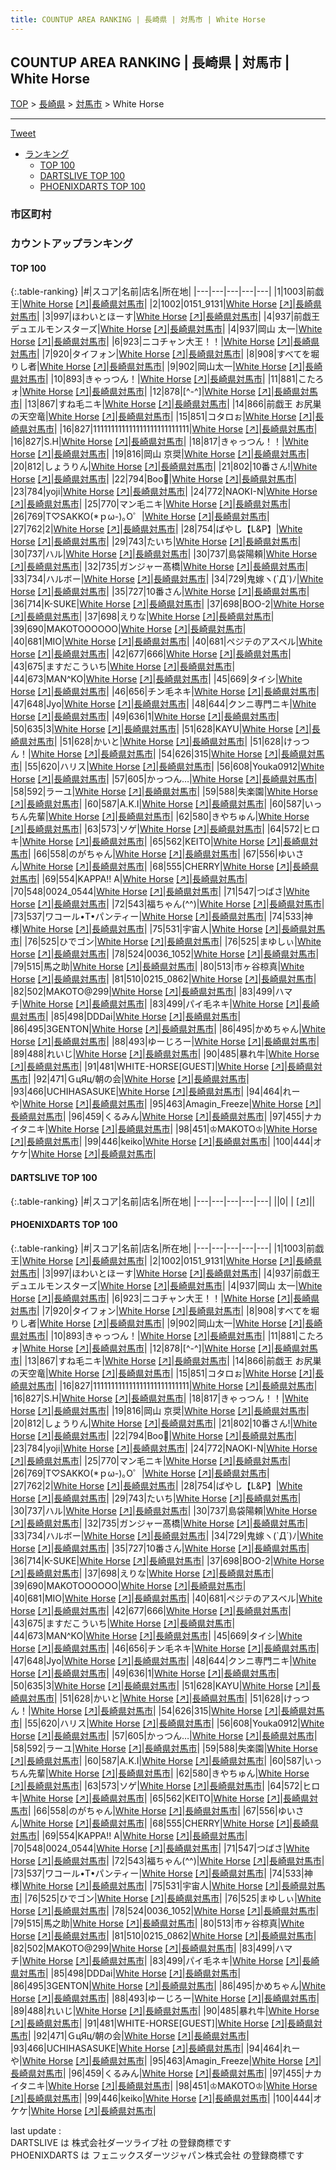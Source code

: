 ```yaml
---
title: COUNTUP AREA RANKING | 長崎県 | 対馬市 | White Horse
---
```

## COUNTUP AREA RANKING | 長崎県 | 対馬市 | White Horse

[TOP](/darts/rank/) > [長崎県](/darts/rank/長崎県/) > [対馬市](/darts/rank/長崎県/対馬市/) > White Horse

___

<a href="https://twitter.com/share?ref_src=twsrc%5Etfw" data-text="COUNTUP AREA RANKING | 長崎県対馬市White Horse" class="twitter-share-button" data-hashtags="DARTSLIVE,PHOENIXDARTS,darts,ダーツ" data-show-count="false">Tweet</a>

* [ランキング](#カウントアップランキング)
    * [TOP 100](#top-100)
    * [DARTSLIVE TOP 100](#dartslive-top-100)
    * [PHOENIXDARTS TOP 100](#phoenixdarts-top-100)

### 市区町村

<ul>

</ul>

### カウントアップランキング

#### TOP 100



{:.table-ranking}
|#|スコア|名前|店名|所在地|
|---|---|---|---|---|
|1|1003|<span class="rank-name-pd">前戯王</span>|<a href="/darts/rank/shops/49602.html">White Horse</a> <a href="https://vs.phoenixdarts.com/jp/shop/shopDetailInfo/s_49602?s_seq=49602">[↗]</a>|<a href="/darts/rank/長崎県/対馬市">長崎県対馬市</a>|
|2|1002|<span class="rank-name-pd">0151_9131</span>|<a href="/darts/rank/shops/49602.html">White Horse</a> <a href="https://vs.phoenixdarts.com/jp/shop/shopDetailInfo/s_49602?s_seq=49602">[↗]</a>|<a href="/darts/rank/長崎県/対馬市">長崎県対馬市</a>|
|3|997|<span class="rank-name-pd">ほわいとほーす</span>|<a href="/darts/rank/shops/49602.html">White Horse</a> <a href="https://vs.phoenixdarts.com/jp/shop/shopDetailInfo/s_49602?s_seq=49602">[↗]</a>|<a href="/darts/rank/長崎県/対馬市">長崎県対馬市</a>|
|4|937|<span class="rank-name-pd">前戯王　デュエルモンスターズ</span>|<a href="/darts/rank/shops/49602.html">White Horse</a> <a href="https://vs.phoenixdarts.com/jp/shop/shopDetailInfo/s_49602?s_seq=49602">[↗]</a>|<a href="/darts/rank/長崎県/対馬市">長崎県対馬市</a>|
|4|937|<span class="rank-name-pd">岡山 太一</span>|<a href="/darts/rank/shops/49602.html">White Horse</a> <a href="https://vs.phoenixdarts.com/jp/shop/shopDetailInfo/s_49602?s_seq=49602">[↗]</a>|<a href="/darts/rank/長崎県/対馬市">長崎県対馬市</a>|
|6|923|<span class="rank-name-pd">ニコチャン大王！！</span>|<a href="/darts/rank/shops/49602.html">White Horse</a> <a href="https://vs.phoenixdarts.com/jp/shop/shopDetailInfo/s_49602?s_seq=49602">[↗]</a>|<a href="/darts/rank/長崎県/対馬市">長崎県対馬市</a>|
|7|920|<span class="rank-name-pd">タイフォン</span>|<a href="/darts/rank/shops/49602.html">White Horse</a> <a href="https://vs.phoenixdarts.com/jp/shop/shopDetailInfo/s_49602?s_seq=49602">[↗]</a>|<a href="/darts/rank/長崎県/対馬市">長崎県対馬市</a>|
|8|908|<span class="rank-name-pd">すべてを堀りし者</span>|<a href="/darts/rank/shops/49602.html">White Horse</a> <a href="https://vs.phoenixdarts.com/jp/shop/shopDetailInfo/s_49602?s_seq=49602">[↗]</a>|<a href="/darts/rank/長崎県/対馬市">長崎県対馬市</a>|
|9|902|<span class="rank-name-pd">岡山太一</span>|<a href="/darts/rank/shops/49602.html">White Horse</a> <a href="https://vs.phoenixdarts.com/jp/shop/shopDetailInfo/s_49602?s_seq=49602">[↗]</a>|<a href="/darts/rank/長崎県/対馬市">長崎県対馬市</a>|
|10|893|<span class="rank-name-pd">きゃっつん！</span>|<a href="/darts/rank/shops/49602.html">White Horse</a> <a href="https://vs.phoenixdarts.com/jp/shop/shopDetailInfo/s_49602?s_seq=49602">[↗]</a>|<a href="/darts/rank/長崎県/対馬市">長崎県対馬市</a>|
|11|881|<span class="rank-name-pd">こたろォ</span>|<a href="/darts/rank/shops/49602.html">White Horse</a> <a href="https://vs.phoenixdarts.com/jp/shop/shopDetailInfo/s_49602?s_seq=49602">[↗]</a>|<a href="/darts/rank/長崎県/対馬市">長崎県対馬市</a>|
|12|878|<span class="rank-name-pd">[^-^]</span>|<a href="/darts/rank/shops/49602.html">White Horse</a> <a href="https://vs.phoenixdarts.com/jp/shop/shopDetailInfo/s_49602?s_seq=49602">[↗]</a>|<a href="/darts/rank/長崎県/対馬市">長崎県対馬市</a>|
|13|867|<span class="rank-name-pd">すね毛ニキ</span>|<a href="/darts/rank/shops/49602.html">White Horse</a> <a href="https://vs.phoenixdarts.com/jp/shop/shopDetailInfo/s_49602?s_seq=49602">[↗]</a>|<a href="/darts/rank/長崎県/対馬市">長崎県対馬市</a>|
|14|866|<span class="rank-name-pd">前戯王   お尻巣の天空竜</span>|<a href="/darts/rank/shops/49602.html">White Horse</a> <a href="https://vs.phoenixdarts.com/jp/shop/shopDetailInfo/s_49602?s_seq=49602">[↗]</a>|<a href="/darts/rank/長崎県/対馬市">長崎県対馬市</a>|
|15|851|<span class="rank-name-pd">コタロぉ</span>|<a href="/darts/rank/shops/49602.html">White Horse</a> <a href="https://vs.phoenixdarts.com/jp/shop/shopDetailInfo/s_49602?s_seq=49602">[↗]</a>|<a href="/darts/rank/長崎県/対馬市">長崎県対馬市</a>|
|16|827|<span class="rank-name-pd">111111111111111111111111111</span>|<a href="/darts/rank/shops/49602.html">White Horse</a> <a href="https://vs.phoenixdarts.com/jp/shop/shopDetailInfo/s_49602?s_seq=49602">[↗]</a>|<a href="/darts/rank/長崎県/対馬市">長崎県対馬市</a>|
|16|827|<span class="rank-name-pd">S.H</span>|<a href="/darts/rank/shops/49602.html">White Horse</a> <a href="https://vs.phoenixdarts.com/jp/shop/shopDetailInfo/s_49602?s_seq=49602">[↗]</a>|<a href="/darts/rank/長崎県/対馬市">長崎県対馬市</a>|
|18|817|<span class="rank-name-pd">きゃっつん！！</span>|<a href="/darts/rank/shops/49602.html">White Horse</a> <a href="https://vs.phoenixdarts.com/jp/shop/shopDetailInfo/s_49602?s_seq=49602">[↗]</a>|<a href="/darts/rank/長崎県/対馬市">長崎県対馬市</a>|
|19|816|<span class="rank-name-pd">岡山 京奨</span>|<a href="/darts/rank/shops/49602.html">White Horse</a> <a href="https://vs.phoenixdarts.com/jp/shop/shopDetailInfo/s_49602?s_seq=49602">[↗]</a>|<a href="/darts/rank/長崎県/対馬市">長崎県対馬市</a>|
|20|812|<span class="rank-name-pd">しょうりん</span>|<a href="/darts/rank/shops/49602.html">White Horse</a> <a href="https://vs.phoenixdarts.com/jp/shop/shopDetailInfo/s_49602?s_seq=49602">[↗]</a>|<a href="/darts/rank/長崎県/対馬市">長崎県対馬市</a>|
|21|802|<span class="rank-name-pd">10番さん!</span>|<a href="/darts/rank/shops/49602.html">White Horse</a> <a href="https://vs.phoenixdarts.com/jp/shop/shopDetailInfo/s_49602?s_seq=49602">[↗]</a>|<a href="/darts/rank/長崎県/対馬市">長崎県対馬市</a>|
|22|794|<span class="rank-name-pd">Boo🐷</span>|<a href="/darts/rank/shops/49602.html">White Horse</a> <a href="https://vs.phoenixdarts.com/jp/shop/shopDetailInfo/s_49602?s_seq=49602">[↗]</a>|<a href="/darts/rank/長崎県/対馬市">長崎県対馬市</a>|
|23|784|<span class="rank-name-pd">yoji</span>|<a href="/darts/rank/shops/49602.html">White Horse</a> <a href="https://vs.phoenixdarts.com/jp/shop/shopDetailInfo/s_49602?s_seq=49602">[↗]</a>|<a href="/darts/rank/長崎県/対馬市">長崎県対馬市</a>|
|24|772|<span class="rank-name-pd">NAOKI-N</span>|<a href="/darts/rank/shops/49602.html">White Horse</a> <a href="https://vs.phoenixdarts.com/jp/shop/shopDetailInfo/s_49602?s_seq=49602">[↗]</a>|<a href="/darts/rank/長崎県/対馬市">長崎県対馬市</a>|
|25|770|<span class="rank-name-pd">マン毛ニキ</span>|<a href="/darts/rank/shops/49602.html">White Horse</a> <a href="https://vs.phoenixdarts.com/jp/shop/shopDetailInfo/s_49602?s_seq=49602">[↗]</a>|<a href="/darts/rank/長崎県/対馬市">長崎県対馬市</a>|
|26|769|<span class="rank-name-pd">T♡SAKKO(*ｐω-)｡O゜</span>|<a href="/darts/rank/shops/49602.html">White Horse</a> <a href="https://vs.phoenixdarts.com/jp/shop/shopDetailInfo/s_49602?s_seq=49602">[↗]</a>|<a href="/darts/rank/長崎県/対馬市">長崎県対馬市</a>|
|27|762|<span class="rank-name-pd">2</span>|<a href="/darts/rank/shops/49602.html">White Horse</a> <a href="https://vs.phoenixdarts.com/jp/shop/shopDetailInfo/s_49602?s_seq=49602">[↗]</a>|<a href="/darts/rank/長崎県/対馬市">長崎県対馬市</a>|
|28|754|<span class="rank-name-pd">ばやし【L&amp;P】</span>|<a href="/darts/rank/shops/49602.html">White Horse</a> <a href="https://vs.phoenixdarts.com/jp/shop/shopDetailInfo/s_49602?s_seq=49602">[↗]</a>|<a href="/darts/rank/長崎県/対馬市">長崎県対馬市</a>|
|29|743|<span class="rank-name-pd">たいち</span>|<a href="/darts/rank/shops/49602.html">White Horse</a> <a href="https://vs.phoenixdarts.com/jp/shop/shopDetailInfo/s_49602?s_seq=49602">[↗]</a>|<a href="/darts/rank/長崎県/対馬市">長崎県対馬市</a>|
|30|737|<span class="rank-name-pd">ハル</span>|<a href="/darts/rank/shops/49602.html">White Horse</a> <a href="https://vs.phoenixdarts.com/jp/shop/shopDetailInfo/s_49602?s_seq=49602">[↗]</a>|<a href="/darts/rank/長崎県/対馬市">長崎県対馬市</a>|
|30|737|<span class="rank-name-pd">島袋陽頼</span>|<a href="/darts/rank/shops/49602.html">White Horse</a> <a href="https://vs.phoenixdarts.com/jp/shop/shopDetailInfo/s_49602?s_seq=49602">[↗]</a>|<a href="/darts/rank/長崎県/対馬市">長崎県対馬市</a>|
|32|735|<span class="rank-name-pd">ガンジャー髙橋</span>|<a href="/darts/rank/shops/49602.html">White Horse</a> <a href="https://vs.phoenixdarts.com/jp/shop/shopDetailInfo/s_49602?s_seq=49602">[↗]</a>|<a href="/darts/rank/長崎県/対馬市">長崎県対馬市</a>|
|33|734|<span class="rank-name-pd">ハルボー</span>|<a href="/darts/rank/shops/49602.html">White Horse</a> <a href="https://vs.phoenixdarts.com/jp/shop/shopDetailInfo/s_49602?s_seq=49602">[↗]</a>|<a href="/darts/rank/長崎県/対馬市">長崎県対馬市</a>|
|34|729|<span class="rank-name-pd">鬼嫁ヽ(`Д´)ﾉ</span>|<a href="/darts/rank/shops/49602.html">White Horse</a> <a href="https://vs.phoenixdarts.com/jp/shop/shopDetailInfo/s_49602?s_seq=49602">[↗]</a>|<a href="/darts/rank/長崎県/対馬市">長崎県対馬市</a>|
|35|727|<span class="rank-name-pd">10番さん</span>|<a href="/darts/rank/shops/49602.html">White Horse</a> <a href="https://vs.phoenixdarts.com/jp/shop/shopDetailInfo/s_49602?s_seq=49602">[↗]</a>|<a href="/darts/rank/長崎県/対馬市">長崎県対馬市</a>|
|36|714|<span class="rank-name-pd">K-SUKE</span>|<a href="/darts/rank/shops/49602.html">White Horse</a> <a href="https://vs.phoenixdarts.com/jp/shop/shopDetailInfo/s_49602?s_seq=49602">[↗]</a>|<a href="/darts/rank/長崎県/対馬市">長崎県対馬市</a>|
|37|698|<span class="rank-name-pd">BOO-2</span>|<a href="/darts/rank/shops/49602.html">White Horse</a> <a href="https://vs.phoenixdarts.com/jp/shop/shopDetailInfo/s_49602?s_seq=49602">[↗]</a>|<a href="/darts/rank/長崎県/対馬市">長崎県対馬市</a>|
|37|698|<span class="rank-name-pd">えりな</span>|<a href="/darts/rank/shops/49602.html">White Horse</a> <a href="https://vs.phoenixdarts.com/jp/shop/shopDetailInfo/s_49602?s_seq=49602">[↗]</a>|<a href="/darts/rank/長崎県/対馬市">長崎県対馬市</a>|
|39|690|<span class="rank-name-pd">MAKOTOOOOOO</span>|<a href="/darts/rank/shops/49602.html">White Horse</a> <a href="https://vs.phoenixdarts.com/jp/shop/shopDetailInfo/s_49602?s_seq=49602">[↗]</a>|<a href="/darts/rank/長崎県/対馬市">長崎県対馬市</a>|
|40|681|<span class="rank-name-pd">MIO</span>|<a href="/darts/rank/shops/49602.html">White Horse</a> <a href="https://vs.phoenixdarts.com/jp/shop/shopDetailInfo/s_49602?s_seq=49602">[↗]</a>|<a href="/darts/rank/長崎県/対馬市">長崎県対馬市</a>|
|40|681|<span class="rank-name-pd">ペジテのアスベル</span>|<a href="/darts/rank/shops/49602.html">White Horse</a> <a href="https://vs.phoenixdarts.com/jp/shop/shopDetailInfo/s_49602?s_seq=49602">[↗]</a>|<a href="/darts/rank/長崎県/対馬市">長崎県対馬市</a>|
|42|677|<span class="rank-name-pd">666</span>|<a href="/darts/rank/shops/49602.html">White Horse</a> <a href="https://vs.phoenixdarts.com/jp/shop/shopDetailInfo/s_49602?s_seq=49602">[↗]</a>|<a href="/darts/rank/長崎県/対馬市">長崎県対馬市</a>|
|43|675|<span class="rank-name-pd">ますだこういち</span>|<a href="/darts/rank/shops/49602.html">White Horse</a> <a href="https://vs.phoenixdarts.com/jp/shop/shopDetailInfo/s_49602?s_seq=49602">[↗]</a>|<a href="/darts/rank/長崎県/対馬市">長崎県対馬市</a>|
|44|673|<span class="rank-name-pd">MAN^KO</span>|<a href="/darts/rank/shops/49602.html">White Horse</a> <a href="https://vs.phoenixdarts.com/jp/shop/shopDetailInfo/s_49602?s_seq=49602">[↗]</a>|<a href="/darts/rank/長崎県/対馬市">長崎県対馬市</a>|
|45|669|<span class="rank-name-pd">タイシ</span>|<a href="/darts/rank/shops/49602.html">White Horse</a> <a href="https://vs.phoenixdarts.com/jp/shop/shopDetailInfo/s_49602?s_seq=49602">[↗]</a>|<a href="/darts/rank/長崎県/対馬市">長崎県対馬市</a>|
|46|656|<span class="rank-name-pd">チン毛ネキ</span>|<a href="/darts/rank/shops/49602.html">White Horse</a> <a href="https://vs.phoenixdarts.com/jp/shop/shopDetailInfo/s_49602?s_seq=49602">[↗]</a>|<a href="/darts/rank/長崎県/対馬市">長崎県対馬市</a>|
|47|648|<span class="rank-name-pd">Jyo</span>|<a href="/darts/rank/shops/49602.html">White Horse</a> <a href="https://vs.phoenixdarts.com/jp/shop/shopDetailInfo/s_49602?s_seq=49602">[↗]</a>|<a href="/darts/rank/長崎県/対馬市">長崎県対馬市</a>|
|48|644|<span class="rank-name-pd">クンニ専門ニキ</span>|<a href="/darts/rank/shops/49602.html">White Horse</a> <a href="https://vs.phoenixdarts.com/jp/shop/shopDetailInfo/s_49602?s_seq=49602">[↗]</a>|<a href="/darts/rank/長崎県/対馬市">長崎県対馬市</a>|
|49|636|<span class="rank-name-pd">1</span>|<a href="/darts/rank/shops/49602.html">White Horse</a> <a href="https://vs.phoenixdarts.com/jp/shop/shopDetailInfo/s_49602?s_seq=49602">[↗]</a>|<a href="/darts/rank/長崎県/対馬市">長崎県対馬市</a>|
|50|635|<span class="rank-name-pd">3</span>|<a href="/darts/rank/shops/49602.html">White Horse</a> <a href="https://vs.phoenixdarts.com/jp/shop/shopDetailInfo/s_49602?s_seq=49602">[↗]</a>|<a href="/darts/rank/長崎県/対馬市">長崎県対馬市</a>|
|51|628|<span class="rank-name-pd">KAYU</span>|<a href="/darts/rank/shops/49602.html">White Horse</a> <a href="https://vs.phoenixdarts.com/jp/shop/shopDetailInfo/s_49602?s_seq=49602">[↗]</a>|<a href="/darts/rank/長崎県/対馬市">長崎県対馬市</a>|
|51|628|<span class="rank-name-pd">かいと</span>|<a href="/darts/rank/shops/49602.html">White Horse</a> <a href="https://vs.phoenixdarts.com/jp/shop/shopDetailInfo/s_49602?s_seq=49602">[↗]</a>|<a href="/darts/rank/長崎県/対馬市">長崎県対馬市</a>|
|51|628|<span class="rank-name-pd">けっつん！</span>|<a href="/darts/rank/shops/49602.html">White Horse</a> <a href="https://vs.phoenixdarts.com/jp/shop/shopDetailInfo/s_49602?s_seq=49602">[↗]</a>|<a href="/darts/rank/長崎県/対馬市">長崎県対馬市</a>|
|54|626|<span class="rank-name-pd">315</span>|<a href="/darts/rank/shops/49602.html">White Horse</a> <a href="https://vs.phoenixdarts.com/jp/shop/shopDetailInfo/s_49602?s_seq=49602">[↗]</a>|<a href="/darts/rank/長崎県/対馬市">長崎県対馬市</a>|
|55|620|<span class="rank-name-pd">ハリス</span>|<a href="/darts/rank/shops/49602.html">White Horse</a> <a href="https://vs.phoenixdarts.com/jp/shop/shopDetailInfo/s_49602?s_seq=49602">[↗]</a>|<a href="/darts/rank/長崎県/対馬市">長崎県対馬市</a>|
|56|608|<span class="rank-name-pd">Youka0912</span>|<a href="/darts/rank/shops/49602.html">White Horse</a> <a href="https://vs.phoenixdarts.com/jp/shop/shopDetailInfo/s_49602?s_seq=49602">[↗]</a>|<a href="/darts/rank/長崎県/対馬市">長崎県対馬市</a>|
|57|605|<span class="rank-name-pd">かっつん…</span>|<a href="/darts/rank/shops/49602.html">White Horse</a> <a href="https://vs.phoenixdarts.com/jp/shop/shopDetailInfo/s_49602?s_seq=49602">[↗]</a>|<a href="/darts/rank/長崎県/対馬市">長崎県対馬市</a>|
|58|592|<span class="rank-name-pd">ラーユ</span>|<a href="/darts/rank/shops/49602.html">White Horse</a> <a href="https://vs.phoenixdarts.com/jp/shop/shopDetailInfo/s_49602?s_seq=49602">[↗]</a>|<a href="/darts/rank/長崎県/対馬市">長崎県対馬市</a>|
|59|588|<span class="rank-name-pd">失楽園</span>|<a href="/darts/rank/shops/49602.html">White Horse</a> <a href="https://vs.phoenixdarts.com/jp/shop/shopDetailInfo/s_49602?s_seq=49602">[↗]</a>|<a href="/darts/rank/長崎県/対馬市">長崎県対馬市</a>|
|60|587|<span class="rank-name-pd">A.K.I</span>|<a href="/darts/rank/shops/49602.html">White Horse</a> <a href="https://vs.phoenixdarts.com/jp/shop/shopDetailInfo/s_49602?s_seq=49602">[↗]</a>|<a href="/darts/rank/長崎県/対馬市">長崎県対馬市</a>|
|60|587|<span class="rank-name-pd">いっちん先輩</span>|<a href="/darts/rank/shops/49602.html">White Horse</a> <a href="https://vs.phoenixdarts.com/jp/shop/shopDetailInfo/s_49602?s_seq=49602">[↗]</a>|<a href="/darts/rank/長崎県/対馬市">長崎県対馬市</a>|
|62|580|<span class="rank-name-pd">きやちゅん</span>|<a href="/darts/rank/shops/49602.html">White Horse</a> <a href="https://vs.phoenixdarts.com/jp/shop/shopDetailInfo/s_49602?s_seq=49602">[↗]</a>|<a href="/darts/rank/長崎県/対馬市">長崎県対馬市</a>|
|63|573|<span class="rank-name-pd">ソゲ</span>|<a href="/darts/rank/shops/49602.html">White Horse</a> <a href="https://vs.phoenixdarts.com/jp/shop/shopDetailInfo/s_49602?s_seq=49602">[↗]</a>|<a href="/darts/rank/長崎県/対馬市">長崎県対馬市</a>|
|64|572|<span class="rank-name-pd">ヒロキ</span>|<a href="/darts/rank/shops/49602.html">White Horse</a> <a href="https://vs.phoenixdarts.com/jp/shop/shopDetailInfo/s_49602?s_seq=49602">[↗]</a>|<a href="/darts/rank/長崎県/対馬市">長崎県対馬市</a>|
|65|562|<span class="rank-name-pd">KEITO</span>|<a href="/darts/rank/shops/49602.html">White Horse</a> <a href="https://vs.phoenixdarts.com/jp/shop/shopDetailInfo/s_49602?s_seq=49602">[↗]</a>|<a href="/darts/rank/長崎県/対馬市">長崎県対馬市</a>|
|66|558|<span class="rank-name-pd">のがちゃん</span>|<a href="/darts/rank/shops/49602.html">White Horse</a> <a href="https://vs.phoenixdarts.com/jp/shop/shopDetailInfo/s_49602?s_seq=49602">[↗]</a>|<a href="/darts/rank/長崎県/対馬市">長崎県対馬市</a>|
|67|556|<span class="rank-name-pd">ゆいさん</span>|<a href="/darts/rank/shops/49602.html">White Horse</a> <a href="https://vs.phoenixdarts.com/jp/shop/shopDetailInfo/s_49602?s_seq=49602">[↗]</a>|<a href="/darts/rank/長崎県/対馬市">長崎県対馬市</a>|
|68|555|<span class="rank-name-pd">CHERRY</span>|<a href="/darts/rank/shops/49602.html">White Horse</a> <a href="https://vs.phoenixdarts.com/jp/shop/shopDetailInfo/s_49602?s_seq=49602">[↗]</a>|<a href="/darts/rank/長崎県/対馬市">長崎県対馬市</a>|
|69|554|<span class="rank-name-pd">KAPPA!! A</span>|<a href="/darts/rank/shops/49602.html">White Horse</a> <a href="https://vs.phoenixdarts.com/jp/shop/shopDetailInfo/s_49602?s_seq=49602">[↗]</a>|<a href="/darts/rank/長崎県/対馬市">長崎県対馬市</a>|
|70|548|<span class="rank-name-pd">0024_0544</span>|<a href="/darts/rank/shops/49602.html">White Horse</a> <a href="https://vs.phoenixdarts.com/jp/shop/shopDetailInfo/s_49602?s_seq=49602">[↗]</a>|<a href="/darts/rank/長崎県/対馬市">長崎県対馬市</a>|
|71|547|<span class="rank-name-pd">つばさ</span>|<a href="/darts/rank/shops/49602.html">White Horse</a> <a href="https://vs.phoenixdarts.com/jp/shop/shopDetailInfo/s_49602?s_seq=49602">[↗]</a>|<a href="/darts/rank/長崎県/対馬市">長崎県対馬市</a>|
|72|543|<span class="rank-name-pd">福ちゃん(^^)</span>|<a href="/darts/rank/shops/49602.html">White Horse</a> <a href="https://vs.phoenixdarts.com/jp/shop/shopDetailInfo/s_49602?s_seq=49602">[↗]</a>|<a href="/darts/rank/長崎県/対馬市">長崎県対馬市</a>|
|73|537|<span class="rank-name-pd">ワコール•T•パンティー</span>|<a href="/darts/rank/shops/49602.html">White Horse</a> <a href="https://vs.phoenixdarts.com/jp/shop/shopDetailInfo/s_49602?s_seq=49602">[↗]</a>|<a href="/darts/rank/長崎県/対馬市">長崎県対馬市</a>|
|74|533|<span class="rank-name-pd">神様</span>|<a href="/darts/rank/shops/49602.html">White Horse</a> <a href="https://vs.phoenixdarts.com/jp/shop/shopDetailInfo/s_49602?s_seq=49602">[↗]</a>|<a href="/darts/rank/長崎県/対馬市">長崎県対馬市</a>|
|75|531|<span class="rank-name-pd">宇宙人</span>|<a href="/darts/rank/shops/49602.html">White Horse</a> <a href="https://vs.phoenixdarts.com/jp/shop/shopDetailInfo/s_49602?s_seq=49602">[↗]</a>|<a href="/darts/rank/長崎県/対馬市">長崎県対馬市</a>|
|76|525|<span class="rank-name-pd">ひでゴン</span>|<a href="/darts/rank/shops/49602.html">White Horse</a> <a href="https://vs.phoenixdarts.com/jp/shop/shopDetailInfo/s_49602?s_seq=49602">[↗]</a>|<a href="/darts/rank/長崎県/対馬市">長崎県対馬市</a>|
|76|525|<span class="rank-name-pd">まゆしぃ</span>|<a href="/darts/rank/shops/49602.html">White Horse</a> <a href="https://vs.phoenixdarts.com/jp/shop/shopDetailInfo/s_49602?s_seq=49602">[↗]</a>|<a href="/darts/rank/長崎県/対馬市">長崎県対馬市</a>|
|78|524|<span class="rank-name-pd">0036_1052</span>|<a href="/darts/rank/shops/49602.html">White Horse</a> <a href="https://vs.phoenixdarts.com/jp/shop/shopDetailInfo/s_49602?s_seq=49602">[↗]</a>|<a href="/darts/rank/長崎県/対馬市">長崎県対馬市</a>|
|79|515|<span class="rank-name-pd">馬之助</span>|<a href="/darts/rank/shops/49602.html">White Horse</a> <a href="https://vs.phoenixdarts.com/jp/shop/shopDetailInfo/s_49602?s_seq=49602">[↗]</a>|<a href="/darts/rank/長崎県/対馬市">長崎県対馬市</a>|
|80|513|<span class="rank-name-pd">市ヶ谷椋真</span>|<a href="/darts/rank/shops/49602.html">White Horse</a> <a href="https://vs.phoenixdarts.com/jp/shop/shopDetailInfo/s_49602?s_seq=49602">[↗]</a>|<a href="/darts/rank/長崎県/対馬市">長崎県対馬市</a>|
|81|510|<span class="rank-name-pd">0215_0862</span>|<a href="/darts/rank/shops/49602.html">White Horse</a> <a href="https://vs.phoenixdarts.com/jp/shop/shopDetailInfo/s_49602?s_seq=49602">[↗]</a>|<a href="/darts/rank/長崎県/対馬市">長崎県対馬市</a>|
|82|502|<span class="rank-name-pd">MAKOTO@299</span>|<a href="/darts/rank/shops/49602.html">White Horse</a> <a href="https://vs.phoenixdarts.com/jp/shop/shopDetailInfo/s_49602?s_seq=49602">[↗]</a>|<a href="/darts/rank/長崎県/対馬市">長崎県対馬市</a>|
|83|499|<span class="rank-name-pd">ハマチ</span>|<a href="/darts/rank/shops/49602.html">White Horse</a> <a href="https://vs.phoenixdarts.com/jp/shop/shopDetailInfo/s_49602?s_seq=49602">[↗]</a>|<a href="/darts/rank/長崎県/対馬市">長崎県対馬市</a>|
|83|499|<span class="rank-name-pd">パイ毛ネキ</span>|<a href="/darts/rank/shops/49602.html">White Horse</a> <a href="https://vs.phoenixdarts.com/jp/shop/shopDetailInfo/s_49602?s_seq=49602">[↗]</a>|<a href="/darts/rank/長崎県/対馬市">長崎県対馬市</a>|
|85|498|<span class="rank-name-pd">DDDai</span>|<a href="/darts/rank/shops/49602.html">White Horse</a> <a href="https://vs.phoenixdarts.com/jp/shop/shopDetailInfo/s_49602?s_seq=49602">[↗]</a>|<a href="/darts/rank/長崎県/対馬市">長崎県対馬市</a>|
|86|495|<span class="rank-name-pd">3GENTON</span>|<a href="/darts/rank/shops/49602.html">White Horse</a> <a href="https://vs.phoenixdarts.com/jp/shop/shopDetailInfo/s_49602?s_seq=49602">[↗]</a>|<a href="/darts/rank/長崎県/対馬市">長崎県対馬市</a>|
|86|495|<span class="rank-name-pd">かめちゃん</span>|<a href="/darts/rank/shops/49602.html">White Horse</a> <a href="https://vs.phoenixdarts.com/jp/shop/shopDetailInfo/s_49602?s_seq=49602">[↗]</a>|<a href="/darts/rank/長崎県/対馬市">長崎県対馬市</a>|
|88|493|<span class="rank-name-pd">ゆーじろー</span>|<a href="/darts/rank/shops/49602.html">White Horse</a> <a href="https://vs.phoenixdarts.com/jp/shop/shopDetailInfo/s_49602?s_seq=49602">[↗]</a>|<a href="/darts/rank/長崎県/対馬市">長崎県対馬市</a>|
|89|488|<span class="rank-name-pd">れいじ</span>|<a href="/darts/rank/shops/49602.html">White Horse</a> <a href="https://vs.phoenixdarts.com/jp/shop/shopDetailInfo/s_49602?s_seq=49602">[↗]</a>|<a href="/darts/rank/長崎県/対馬市">長崎県対馬市</a>|
|90|485|<span class="rank-name-pd">暴れ牛</span>|<a href="/darts/rank/shops/49602.html">White Horse</a> <a href="https://vs.phoenixdarts.com/jp/shop/shopDetailInfo/s_49602?s_seq=49602">[↗]</a>|<a href="/darts/rank/長崎県/対馬市">長崎県対馬市</a>|
|91|481|<span class="rank-name-pd">WHITE-HORSE[GUEST]</span>|<a href="/darts/rank/shops/49602.html">White Horse</a> <a href="https://vs.phoenixdarts.com/jp/shop/shopDetailInfo/s_49602?s_seq=49602">[↗]</a>|<a href="/darts/rank/長崎県/対馬市">長崎県対馬市</a>|
|92|471|<span class="rank-name-pd">ＧцЯц/朝の会</span>|<a href="/darts/rank/shops/49602.html">White Horse</a> <a href="https://vs.phoenixdarts.com/jp/shop/shopDetailInfo/s_49602?s_seq=49602">[↗]</a>|<a href="/darts/rank/長崎県/対馬市">長崎県対馬市</a>|
|93|466|<span class="rank-name-pd">UCHIHASASUKE</span>|<a href="/darts/rank/shops/49602.html">White Horse</a> <a href="https://vs.phoenixdarts.com/jp/shop/shopDetailInfo/s_49602?s_seq=49602">[↗]</a>|<a href="/darts/rank/長崎県/対馬市">長崎県対馬市</a>|
|94|464|<span class="rank-name-pd">れーや</span>|<a href="/darts/rank/shops/49602.html">White Horse</a> <a href="https://vs.phoenixdarts.com/jp/shop/shopDetailInfo/s_49602?s_seq=49602">[↗]</a>|<a href="/darts/rank/長崎県/対馬市">長崎県対馬市</a>|
|95|463|<span class="rank-name-pd">Amagin_Freeze</span>|<a href="/darts/rank/shops/49602.html">White Horse</a> <a href="https://vs.phoenixdarts.com/jp/shop/shopDetailInfo/s_49602?s_seq=49602">[↗]</a>|<a href="/darts/rank/長崎県/対馬市">長崎県対馬市</a>|
|96|459|<span class="rank-name-pd">くるみん</span>|<a href="/darts/rank/shops/49602.html">White Horse</a> <a href="https://vs.phoenixdarts.com/jp/shop/shopDetailInfo/s_49602?s_seq=49602">[↗]</a>|<a href="/darts/rank/長崎県/対馬市">長崎県対馬市</a>|
|97|455|<span class="rank-name-pd">ナカイタニキ</span>|<a href="/darts/rank/shops/49602.html">White Horse</a> <a href="https://vs.phoenixdarts.com/jp/shop/shopDetailInfo/s_49602?s_seq=49602">[↗]</a>|<a href="/darts/rank/長崎県/対馬市">長崎県対馬市</a>|
|98|451|<span class="rank-name-pd">♔MAKOTO♔</span>|<a href="/darts/rank/shops/49602.html">White Horse</a> <a href="https://vs.phoenixdarts.com/jp/shop/shopDetailInfo/s_49602?s_seq=49602">[↗]</a>|<a href="/darts/rank/長崎県/対馬市">長崎県対馬市</a>|
|99|446|<span class="rank-name-pd">keiko</span>|<a href="/darts/rank/shops/49602.html">White Horse</a> <a href="https://vs.phoenixdarts.com/jp/shop/shopDetailInfo/s_49602?s_seq=49602">[↗]</a>|<a href="/darts/rank/長崎県/対馬市">長崎県対馬市</a>|
|100|444|<span class="rank-name-pd">オケケ</span>|<a href="/darts/rank/shops/49602.html">White Horse</a> <a href="https://vs.phoenixdarts.com/jp/shop/shopDetailInfo/s_49602?s_seq=49602">[↗]</a>|<a href="/darts/rank/長崎県/対馬市">長崎県対馬市</a>|


#### DARTSLIVE TOP 100



{:.table-ranking}
|#|スコア|名前|店名|所在地|
|---|---|---|---|---|
||0|<span class="rank-name-dl"> </span>|<a href="/darts/rank/shops/.html"></a> <a href="">[↗]</a>|<a href="/darts/rank//"></a>|


#### PHOENIXDARTS TOP 100



{:.table-ranking}
|#|スコア|名前|店名|所在地|
|---|---|---|---|---|
|1|1003|<span class="rank-name-pd">前戯王</span>|<a href="/darts/rank/shops/49602.html">White Horse</a> <a href="https://vs.phoenixdarts.com/jp/shop/shopDetailInfo/s_49602?s_seq=49602">[↗]</a>|<a href="/darts/rank/長崎県/対馬市">長崎県対馬市</a>|
|2|1002|<span class="rank-name-pd">0151_9131</span>|<a href="/darts/rank/shops/49602.html">White Horse</a> <a href="https://vs.phoenixdarts.com/jp/shop/shopDetailInfo/s_49602?s_seq=49602">[↗]</a>|<a href="/darts/rank/長崎県/対馬市">長崎県対馬市</a>|
|3|997|<span class="rank-name-pd">ほわいとほーす</span>|<a href="/darts/rank/shops/49602.html">White Horse</a> <a href="https://vs.phoenixdarts.com/jp/shop/shopDetailInfo/s_49602?s_seq=49602">[↗]</a>|<a href="/darts/rank/長崎県/対馬市">長崎県対馬市</a>|
|4|937|<span class="rank-name-pd">前戯王　デュエルモンスターズ</span>|<a href="/darts/rank/shops/49602.html">White Horse</a> <a href="https://vs.phoenixdarts.com/jp/shop/shopDetailInfo/s_49602?s_seq=49602">[↗]</a>|<a href="/darts/rank/長崎県/対馬市">長崎県対馬市</a>|
|4|937|<span class="rank-name-pd">岡山 太一</span>|<a href="/darts/rank/shops/49602.html">White Horse</a> <a href="https://vs.phoenixdarts.com/jp/shop/shopDetailInfo/s_49602?s_seq=49602">[↗]</a>|<a href="/darts/rank/長崎県/対馬市">長崎県対馬市</a>|
|6|923|<span class="rank-name-pd">ニコチャン大王！！</span>|<a href="/darts/rank/shops/49602.html">White Horse</a> <a href="https://vs.phoenixdarts.com/jp/shop/shopDetailInfo/s_49602?s_seq=49602">[↗]</a>|<a href="/darts/rank/長崎県/対馬市">長崎県対馬市</a>|
|7|920|<span class="rank-name-pd">タイフォン</span>|<a href="/darts/rank/shops/49602.html">White Horse</a> <a href="https://vs.phoenixdarts.com/jp/shop/shopDetailInfo/s_49602?s_seq=49602">[↗]</a>|<a href="/darts/rank/長崎県/対馬市">長崎県対馬市</a>|
|8|908|<span class="rank-name-pd">すべてを堀りし者</span>|<a href="/darts/rank/shops/49602.html">White Horse</a> <a href="https://vs.phoenixdarts.com/jp/shop/shopDetailInfo/s_49602?s_seq=49602">[↗]</a>|<a href="/darts/rank/長崎県/対馬市">長崎県対馬市</a>|
|9|902|<span class="rank-name-pd">岡山太一</span>|<a href="/darts/rank/shops/49602.html">White Horse</a> <a href="https://vs.phoenixdarts.com/jp/shop/shopDetailInfo/s_49602?s_seq=49602">[↗]</a>|<a href="/darts/rank/長崎県/対馬市">長崎県対馬市</a>|
|10|893|<span class="rank-name-pd">きゃっつん！</span>|<a href="/darts/rank/shops/49602.html">White Horse</a> <a href="https://vs.phoenixdarts.com/jp/shop/shopDetailInfo/s_49602?s_seq=49602">[↗]</a>|<a href="/darts/rank/長崎県/対馬市">長崎県対馬市</a>|
|11|881|<span class="rank-name-pd">こたろォ</span>|<a href="/darts/rank/shops/49602.html">White Horse</a> <a href="https://vs.phoenixdarts.com/jp/shop/shopDetailInfo/s_49602?s_seq=49602">[↗]</a>|<a href="/darts/rank/長崎県/対馬市">長崎県対馬市</a>|
|12|878|<span class="rank-name-pd">[^-^]</span>|<a href="/darts/rank/shops/49602.html">White Horse</a> <a href="https://vs.phoenixdarts.com/jp/shop/shopDetailInfo/s_49602?s_seq=49602">[↗]</a>|<a href="/darts/rank/長崎県/対馬市">長崎県対馬市</a>|
|13|867|<span class="rank-name-pd">すね毛ニキ</span>|<a href="/darts/rank/shops/49602.html">White Horse</a> <a href="https://vs.phoenixdarts.com/jp/shop/shopDetailInfo/s_49602?s_seq=49602">[↗]</a>|<a href="/darts/rank/長崎県/対馬市">長崎県対馬市</a>|
|14|866|<span class="rank-name-pd">前戯王   お尻巣の天空竜</span>|<a href="/darts/rank/shops/49602.html">White Horse</a> <a href="https://vs.phoenixdarts.com/jp/shop/shopDetailInfo/s_49602?s_seq=49602">[↗]</a>|<a href="/darts/rank/長崎県/対馬市">長崎県対馬市</a>|
|15|851|<span class="rank-name-pd">コタロぉ</span>|<a href="/darts/rank/shops/49602.html">White Horse</a> <a href="https://vs.phoenixdarts.com/jp/shop/shopDetailInfo/s_49602?s_seq=49602">[↗]</a>|<a href="/darts/rank/長崎県/対馬市">長崎県対馬市</a>|
|16|827|<span class="rank-name-pd">111111111111111111111111111</span>|<a href="/darts/rank/shops/49602.html">White Horse</a> <a href="https://vs.phoenixdarts.com/jp/shop/shopDetailInfo/s_49602?s_seq=49602">[↗]</a>|<a href="/darts/rank/長崎県/対馬市">長崎県対馬市</a>|
|16|827|<span class="rank-name-pd">S.H</span>|<a href="/darts/rank/shops/49602.html">White Horse</a> <a href="https://vs.phoenixdarts.com/jp/shop/shopDetailInfo/s_49602?s_seq=49602">[↗]</a>|<a href="/darts/rank/長崎県/対馬市">長崎県対馬市</a>|
|18|817|<span class="rank-name-pd">きゃっつん！！</span>|<a href="/darts/rank/shops/49602.html">White Horse</a> <a href="https://vs.phoenixdarts.com/jp/shop/shopDetailInfo/s_49602?s_seq=49602">[↗]</a>|<a href="/darts/rank/長崎県/対馬市">長崎県対馬市</a>|
|19|816|<span class="rank-name-pd">岡山 京奨</span>|<a href="/darts/rank/shops/49602.html">White Horse</a> <a href="https://vs.phoenixdarts.com/jp/shop/shopDetailInfo/s_49602?s_seq=49602">[↗]</a>|<a href="/darts/rank/長崎県/対馬市">長崎県対馬市</a>|
|20|812|<span class="rank-name-pd">しょうりん</span>|<a href="/darts/rank/shops/49602.html">White Horse</a> <a href="https://vs.phoenixdarts.com/jp/shop/shopDetailInfo/s_49602?s_seq=49602">[↗]</a>|<a href="/darts/rank/長崎県/対馬市">長崎県対馬市</a>|
|21|802|<span class="rank-name-pd">10番さん!</span>|<a href="/darts/rank/shops/49602.html">White Horse</a> <a href="https://vs.phoenixdarts.com/jp/shop/shopDetailInfo/s_49602?s_seq=49602">[↗]</a>|<a href="/darts/rank/長崎県/対馬市">長崎県対馬市</a>|
|22|794|<span class="rank-name-pd">Boo🐷</span>|<a href="/darts/rank/shops/49602.html">White Horse</a> <a href="https://vs.phoenixdarts.com/jp/shop/shopDetailInfo/s_49602?s_seq=49602">[↗]</a>|<a href="/darts/rank/長崎県/対馬市">長崎県対馬市</a>|
|23|784|<span class="rank-name-pd">yoji</span>|<a href="/darts/rank/shops/49602.html">White Horse</a> <a href="https://vs.phoenixdarts.com/jp/shop/shopDetailInfo/s_49602?s_seq=49602">[↗]</a>|<a href="/darts/rank/長崎県/対馬市">長崎県対馬市</a>|
|24|772|<span class="rank-name-pd">NAOKI-N</span>|<a href="/darts/rank/shops/49602.html">White Horse</a> <a href="https://vs.phoenixdarts.com/jp/shop/shopDetailInfo/s_49602?s_seq=49602">[↗]</a>|<a href="/darts/rank/長崎県/対馬市">長崎県対馬市</a>|
|25|770|<span class="rank-name-pd">マン毛ニキ</span>|<a href="/darts/rank/shops/49602.html">White Horse</a> <a href="https://vs.phoenixdarts.com/jp/shop/shopDetailInfo/s_49602?s_seq=49602">[↗]</a>|<a href="/darts/rank/長崎県/対馬市">長崎県対馬市</a>|
|26|769|<span class="rank-name-pd">T♡SAKKO(*ｐω-)｡O゜</span>|<a href="/darts/rank/shops/49602.html">White Horse</a> <a href="https://vs.phoenixdarts.com/jp/shop/shopDetailInfo/s_49602?s_seq=49602">[↗]</a>|<a href="/darts/rank/長崎県/対馬市">長崎県対馬市</a>|
|27|762|<span class="rank-name-pd">2</span>|<a href="/darts/rank/shops/49602.html">White Horse</a> <a href="https://vs.phoenixdarts.com/jp/shop/shopDetailInfo/s_49602?s_seq=49602">[↗]</a>|<a href="/darts/rank/長崎県/対馬市">長崎県対馬市</a>|
|28|754|<span class="rank-name-pd">ばやし【L&amp;P】</span>|<a href="/darts/rank/shops/49602.html">White Horse</a> <a href="https://vs.phoenixdarts.com/jp/shop/shopDetailInfo/s_49602?s_seq=49602">[↗]</a>|<a href="/darts/rank/長崎県/対馬市">長崎県対馬市</a>|
|29|743|<span class="rank-name-pd">たいち</span>|<a href="/darts/rank/shops/49602.html">White Horse</a> <a href="https://vs.phoenixdarts.com/jp/shop/shopDetailInfo/s_49602?s_seq=49602">[↗]</a>|<a href="/darts/rank/長崎県/対馬市">長崎県対馬市</a>|
|30|737|<span class="rank-name-pd">ハル</span>|<a href="/darts/rank/shops/49602.html">White Horse</a> <a href="https://vs.phoenixdarts.com/jp/shop/shopDetailInfo/s_49602?s_seq=49602">[↗]</a>|<a href="/darts/rank/長崎県/対馬市">長崎県対馬市</a>|
|30|737|<span class="rank-name-pd">島袋陽頼</span>|<a href="/darts/rank/shops/49602.html">White Horse</a> <a href="https://vs.phoenixdarts.com/jp/shop/shopDetailInfo/s_49602?s_seq=49602">[↗]</a>|<a href="/darts/rank/長崎県/対馬市">長崎県対馬市</a>|
|32|735|<span class="rank-name-pd">ガンジャー髙橋</span>|<a href="/darts/rank/shops/49602.html">White Horse</a> <a href="https://vs.phoenixdarts.com/jp/shop/shopDetailInfo/s_49602?s_seq=49602">[↗]</a>|<a href="/darts/rank/長崎県/対馬市">長崎県対馬市</a>|
|33|734|<span class="rank-name-pd">ハルボー</span>|<a href="/darts/rank/shops/49602.html">White Horse</a> <a href="https://vs.phoenixdarts.com/jp/shop/shopDetailInfo/s_49602?s_seq=49602">[↗]</a>|<a href="/darts/rank/長崎県/対馬市">長崎県対馬市</a>|
|34|729|<span class="rank-name-pd">鬼嫁ヽ(`Д´)ﾉ</span>|<a href="/darts/rank/shops/49602.html">White Horse</a> <a href="https://vs.phoenixdarts.com/jp/shop/shopDetailInfo/s_49602?s_seq=49602">[↗]</a>|<a href="/darts/rank/長崎県/対馬市">長崎県対馬市</a>|
|35|727|<span class="rank-name-pd">10番さん</span>|<a href="/darts/rank/shops/49602.html">White Horse</a> <a href="https://vs.phoenixdarts.com/jp/shop/shopDetailInfo/s_49602?s_seq=49602">[↗]</a>|<a href="/darts/rank/長崎県/対馬市">長崎県対馬市</a>|
|36|714|<span class="rank-name-pd">K-SUKE</span>|<a href="/darts/rank/shops/49602.html">White Horse</a> <a href="https://vs.phoenixdarts.com/jp/shop/shopDetailInfo/s_49602?s_seq=49602">[↗]</a>|<a href="/darts/rank/長崎県/対馬市">長崎県対馬市</a>|
|37|698|<span class="rank-name-pd">BOO-2</span>|<a href="/darts/rank/shops/49602.html">White Horse</a> <a href="https://vs.phoenixdarts.com/jp/shop/shopDetailInfo/s_49602?s_seq=49602">[↗]</a>|<a href="/darts/rank/長崎県/対馬市">長崎県対馬市</a>|
|37|698|<span class="rank-name-pd">えりな</span>|<a href="/darts/rank/shops/49602.html">White Horse</a> <a href="https://vs.phoenixdarts.com/jp/shop/shopDetailInfo/s_49602?s_seq=49602">[↗]</a>|<a href="/darts/rank/長崎県/対馬市">長崎県対馬市</a>|
|39|690|<span class="rank-name-pd">MAKOTOOOOOO</span>|<a href="/darts/rank/shops/49602.html">White Horse</a> <a href="https://vs.phoenixdarts.com/jp/shop/shopDetailInfo/s_49602?s_seq=49602">[↗]</a>|<a href="/darts/rank/長崎県/対馬市">長崎県対馬市</a>|
|40|681|<span class="rank-name-pd">MIO</span>|<a href="/darts/rank/shops/49602.html">White Horse</a> <a href="https://vs.phoenixdarts.com/jp/shop/shopDetailInfo/s_49602?s_seq=49602">[↗]</a>|<a href="/darts/rank/長崎県/対馬市">長崎県対馬市</a>|
|40|681|<span class="rank-name-pd">ペジテのアスベル</span>|<a href="/darts/rank/shops/49602.html">White Horse</a> <a href="https://vs.phoenixdarts.com/jp/shop/shopDetailInfo/s_49602?s_seq=49602">[↗]</a>|<a href="/darts/rank/長崎県/対馬市">長崎県対馬市</a>|
|42|677|<span class="rank-name-pd">666</span>|<a href="/darts/rank/shops/49602.html">White Horse</a> <a href="https://vs.phoenixdarts.com/jp/shop/shopDetailInfo/s_49602?s_seq=49602">[↗]</a>|<a href="/darts/rank/長崎県/対馬市">長崎県対馬市</a>|
|43|675|<span class="rank-name-pd">ますだこういち</span>|<a href="/darts/rank/shops/49602.html">White Horse</a> <a href="https://vs.phoenixdarts.com/jp/shop/shopDetailInfo/s_49602?s_seq=49602">[↗]</a>|<a href="/darts/rank/長崎県/対馬市">長崎県対馬市</a>|
|44|673|<span class="rank-name-pd">MAN^KO</span>|<a href="/darts/rank/shops/49602.html">White Horse</a> <a href="https://vs.phoenixdarts.com/jp/shop/shopDetailInfo/s_49602?s_seq=49602">[↗]</a>|<a href="/darts/rank/長崎県/対馬市">長崎県対馬市</a>|
|45|669|<span class="rank-name-pd">タイシ</span>|<a href="/darts/rank/shops/49602.html">White Horse</a> <a href="https://vs.phoenixdarts.com/jp/shop/shopDetailInfo/s_49602?s_seq=49602">[↗]</a>|<a href="/darts/rank/長崎県/対馬市">長崎県対馬市</a>|
|46|656|<span class="rank-name-pd">チン毛ネキ</span>|<a href="/darts/rank/shops/49602.html">White Horse</a> <a href="https://vs.phoenixdarts.com/jp/shop/shopDetailInfo/s_49602?s_seq=49602">[↗]</a>|<a href="/darts/rank/長崎県/対馬市">長崎県対馬市</a>|
|47|648|<span class="rank-name-pd">Jyo</span>|<a href="/darts/rank/shops/49602.html">White Horse</a> <a href="https://vs.phoenixdarts.com/jp/shop/shopDetailInfo/s_49602?s_seq=49602">[↗]</a>|<a href="/darts/rank/長崎県/対馬市">長崎県対馬市</a>|
|48|644|<span class="rank-name-pd">クンニ専門ニキ</span>|<a href="/darts/rank/shops/49602.html">White Horse</a> <a href="https://vs.phoenixdarts.com/jp/shop/shopDetailInfo/s_49602?s_seq=49602">[↗]</a>|<a href="/darts/rank/長崎県/対馬市">長崎県対馬市</a>|
|49|636|<span class="rank-name-pd">1</span>|<a href="/darts/rank/shops/49602.html">White Horse</a> <a href="https://vs.phoenixdarts.com/jp/shop/shopDetailInfo/s_49602?s_seq=49602">[↗]</a>|<a href="/darts/rank/長崎県/対馬市">長崎県対馬市</a>|
|50|635|<span class="rank-name-pd">3</span>|<a href="/darts/rank/shops/49602.html">White Horse</a> <a href="https://vs.phoenixdarts.com/jp/shop/shopDetailInfo/s_49602?s_seq=49602">[↗]</a>|<a href="/darts/rank/長崎県/対馬市">長崎県対馬市</a>|
|51|628|<span class="rank-name-pd">KAYU</span>|<a href="/darts/rank/shops/49602.html">White Horse</a> <a href="https://vs.phoenixdarts.com/jp/shop/shopDetailInfo/s_49602?s_seq=49602">[↗]</a>|<a href="/darts/rank/長崎県/対馬市">長崎県対馬市</a>|
|51|628|<span class="rank-name-pd">かいと</span>|<a href="/darts/rank/shops/49602.html">White Horse</a> <a href="https://vs.phoenixdarts.com/jp/shop/shopDetailInfo/s_49602?s_seq=49602">[↗]</a>|<a href="/darts/rank/長崎県/対馬市">長崎県対馬市</a>|
|51|628|<span class="rank-name-pd">けっつん！</span>|<a href="/darts/rank/shops/49602.html">White Horse</a> <a href="https://vs.phoenixdarts.com/jp/shop/shopDetailInfo/s_49602?s_seq=49602">[↗]</a>|<a href="/darts/rank/長崎県/対馬市">長崎県対馬市</a>|
|54|626|<span class="rank-name-pd">315</span>|<a href="/darts/rank/shops/49602.html">White Horse</a> <a href="https://vs.phoenixdarts.com/jp/shop/shopDetailInfo/s_49602?s_seq=49602">[↗]</a>|<a href="/darts/rank/長崎県/対馬市">長崎県対馬市</a>|
|55|620|<span class="rank-name-pd">ハリス</span>|<a href="/darts/rank/shops/49602.html">White Horse</a> <a href="https://vs.phoenixdarts.com/jp/shop/shopDetailInfo/s_49602?s_seq=49602">[↗]</a>|<a href="/darts/rank/長崎県/対馬市">長崎県対馬市</a>|
|56|608|<span class="rank-name-pd">Youka0912</span>|<a href="/darts/rank/shops/49602.html">White Horse</a> <a href="https://vs.phoenixdarts.com/jp/shop/shopDetailInfo/s_49602?s_seq=49602">[↗]</a>|<a href="/darts/rank/長崎県/対馬市">長崎県対馬市</a>|
|57|605|<span class="rank-name-pd">かっつん…</span>|<a href="/darts/rank/shops/49602.html">White Horse</a> <a href="https://vs.phoenixdarts.com/jp/shop/shopDetailInfo/s_49602?s_seq=49602">[↗]</a>|<a href="/darts/rank/長崎県/対馬市">長崎県対馬市</a>|
|58|592|<span class="rank-name-pd">ラーユ</span>|<a href="/darts/rank/shops/49602.html">White Horse</a> <a href="https://vs.phoenixdarts.com/jp/shop/shopDetailInfo/s_49602?s_seq=49602">[↗]</a>|<a href="/darts/rank/長崎県/対馬市">長崎県対馬市</a>|
|59|588|<span class="rank-name-pd">失楽園</span>|<a href="/darts/rank/shops/49602.html">White Horse</a> <a href="https://vs.phoenixdarts.com/jp/shop/shopDetailInfo/s_49602?s_seq=49602">[↗]</a>|<a href="/darts/rank/長崎県/対馬市">長崎県対馬市</a>|
|60|587|<span class="rank-name-pd">A.K.I</span>|<a href="/darts/rank/shops/49602.html">White Horse</a> <a href="https://vs.phoenixdarts.com/jp/shop/shopDetailInfo/s_49602?s_seq=49602">[↗]</a>|<a href="/darts/rank/長崎県/対馬市">長崎県対馬市</a>|
|60|587|<span class="rank-name-pd">いっちん先輩</span>|<a href="/darts/rank/shops/49602.html">White Horse</a> <a href="https://vs.phoenixdarts.com/jp/shop/shopDetailInfo/s_49602?s_seq=49602">[↗]</a>|<a href="/darts/rank/長崎県/対馬市">長崎県対馬市</a>|
|62|580|<span class="rank-name-pd">きやちゅん</span>|<a href="/darts/rank/shops/49602.html">White Horse</a> <a href="https://vs.phoenixdarts.com/jp/shop/shopDetailInfo/s_49602?s_seq=49602">[↗]</a>|<a href="/darts/rank/長崎県/対馬市">長崎県対馬市</a>|
|63|573|<span class="rank-name-pd">ソゲ</span>|<a href="/darts/rank/shops/49602.html">White Horse</a> <a href="https://vs.phoenixdarts.com/jp/shop/shopDetailInfo/s_49602?s_seq=49602">[↗]</a>|<a href="/darts/rank/長崎県/対馬市">長崎県対馬市</a>|
|64|572|<span class="rank-name-pd">ヒロキ</span>|<a href="/darts/rank/shops/49602.html">White Horse</a> <a href="https://vs.phoenixdarts.com/jp/shop/shopDetailInfo/s_49602?s_seq=49602">[↗]</a>|<a href="/darts/rank/長崎県/対馬市">長崎県対馬市</a>|
|65|562|<span class="rank-name-pd">KEITO</span>|<a href="/darts/rank/shops/49602.html">White Horse</a> <a href="https://vs.phoenixdarts.com/jp/shop/shopDetailInfo/s_49602?s_seq=49602">[↗]</a>|<a href="/darts/rank/長崎県/対馬市">長崎県対馬市</a>|
|66|558|<span class="rank-name-pd">のがちゃん</span>|<a href="/darts/rank/shops/49602.html">White Horse</a> <a href="https://vs.phoenixdarts.com/jp/shop/shopDetailInfo/s_49602?s_seq=49602">[↗]</a>|<a href="/darts/rank/長崎県/対馬市">長崎県対馬市</a>|
|67|556|<span class="rank-name-pd">ゆいさん</span>|<a href="/darts/rank/shops/49602.html">White Horse</a> <a href="https://vs.phoenixdarts.com/jp/shop/shopDetailInfo/s_49602?s_seq=49602">[↗]</a>|<a href="/darts/rank/長崎県/対馬市">長崎県対馬市</a>|
|68|555|<span class="rank-name-pd">CHERRY</span>|<a href="/darts/rank/shops/49602.html">White Horse</a> <a href="https://vs.phoenixdarts.com/jp/shop/shopDetailInfo/s_49602?s_seq=49602">[↗]</a>|<a href="/darts/rank/長崎県/対馬市">長崎県対馬市</a>|
|69|554|<span class="rank-name-pd">KAPPA!! A</span>|<a href="/darts/rank/shops/49602.html">White Horse</a> <a href="https://vs.phoenixdarts.com/jp/shop/shopDetailInfo/s_49602?s_seq=49602">[↗]</a>|<a href="/darts/rank/長崎県/対馬市">長崎県対馬市</a>|
|70|548|<span class="rank-name-pd">0024_0544</span>|<a href="/darts/rank/shops/49602.html">White Horse</a> <a href="https://vs.phoenixdarts.com/jp/shop/shopDetailInfo/s_49602?s_seq=49602">[↗]</a>|<a href="/darts/rank/長崎県/対馬市">長崎県対馬市</a>|
|71|547|<span class="rank-name-pd">つばさ</span>|<a href="/darts/rank/shops/49602.html">White Horse</a> <a href="https://vs.phoenixdarts.com/jp/shop/shopDetailInfo/s_49602?s_seq=49602">[↗]</a>|<a href="/darts/rank/長崎県/対馬市">長崎県対馬市</a>|
|72|543|<span class="rank-name-pd">福ちゃん(^^)</span>|<a href="/darts/rank/shops/49602.html">White Horse</a> <a href="https://vs.phoenixdarts.com/jp/shop/shopDetailInfo/s_49602?s_seq=49602">[↗]</a>|<a href="/darts/rank/長崎県/対馬市">長崎県対馬市</a>|
|73|537|<span class="rank-name-pd">ワコール•T•パンティー</span>|<a href="/darts/rank/shops/49602.html">White Horse</a> <a href="https://vs.phoenixdarts.com/jp/shop/shopDetailInfo/s_49602?s_seq=49602">[↗]</a>|<a href="/darts/rank/長崎県/対馬市">長崎県対馬市</a>|
|74|533|<span class="rank-name-pd">神様</span>|<a href="/darts/rank/shops/49602.html">White Horse</a> <a href="https://vs.phoenixdarts.com/jp/shop/shopDetailInfo/s_49602?s_seq=49602">[↗]</a>|<a href="/darts/rank/長崎県/対馬市">長崎県対馬市</a>|
|75|531|<span class="rank-name-pd">宇宙人</span>|<a href="/darts/rank/shops/49602.html">White Horse</a> <a href="https://vs.phoenixdarts.com/jp/shop/shopDetailInfo/s_49602?s_seq=49602">[↗]</a>|<a href="/darts/rank/長崎県/対馬市">長崎県対馬市</a>|
|76|525|<span class="rank-name-pd">ひでゴン</span>|<a href="/darts/rank/shops/49602.html">White Horse</a> <a href="https://vs.phoenixdarts.com/jp/shop/shopDetailInfo/s_49602?s_seq=49602">[↗]</a>|<a href="/darts/rank/長崎県/対馬市">長崎県対馬市</a>|
|76|525|<span class="rank-name-pd">まゆしぃ</span>|<a href="/darts/rank/shops/49602.html">White Horse</a> <a href="https://vs.phoenixdarts.com/jp/shop/shopDetailInfo/s_49602?s_seq=49602">[↗]</a>|<a href="/darts/rank/長崎県/対馬市">長崎県対馬市</a>|
|78|524|<span class="rank-name-pd">0036_1052</span>|<a href="/darts/rank/shops/49602.html">White Horse</a> <a href="https://vs.phoenixdarts.com/jp/shop/shopDetailInfo/s_49602?s_seq=49602">[↗]</a>|<a href="/darts/rank/長崎県/対馬市">長崎県対馬市</a>|
|79|515|<span class="rank-name-pd">馬之助</span>|<a href="/darts/rank/shops/49602.html">White Horse</a> <a href="https://vs.phoenixdarts.com/jp/shop/shopDetailInfo/s_49602?s_seq=49602">[↗]</a>|<a href="/darts/rank/長崎県/対馬市">長崎県対馬市</a>|
|80|513|<span class="rank-name-pd">市ヶ谷椋真</span>|<a href="/darts/rank/shops/49602.html">White Horse</a> <a href="https://vs.phoenixdarts.com/jp/shop/shopDetailInfo/s_49602?s_seq=49602">[↗]</a>|<a href="/darts/rank/長崎県/対馬市">長崎県対馬市</a>|
|81|510|<span class="rank-name-pd">0215_0862</span>|<a href="/darts/rank/shops/49602.html">White Horse</a> <a href="https://vs.phoenixdarts.com/jp/shop/shopDetailInfo/s_49602?s_seq=49602">[↗]</a>|<a href="/darts/rank/長崎県/対馬市">長崎県対馬市</a>|
|82|502|<span class="rank-name-pd">MAKOTO@299</span>|<a href="/darts/rank/shops/49602.html">White Horse</a> <a href="https://vs.phoenixdarts.com/jp/shop/shopDetailInfo/s_49602?s_seq=49602">[↗]</a>|<a href="/darts/rank/長崎県/対馬市">長崎県対馬市</a>|
|83|499|<span class="rank-name-pd">ハマチ</span>|<a href="/darts/rank/shops/49602.html">White Horse</a> <a href="https://vs.phoenixdarts.com/jp/shop/shopDetailInfo/s_49602?s_seq=49602">[↗]</a>|<a href="/darts/rank/長崎県/対馬市">長崎県対馬市</a>|
|83|499|<span class="rank-name-pd">パイ毛ネキ</span>|<a href="/darts/rank/shops/49602.html">White Horse</a> <a href="https://vs.phoenixdarts.com/jp/shop/shopDetailInfo/s_49602?s_seq=49602">[↗]</a>|<a href="/darts/rank/長崎県/対馬市">長崎県対馬市</a>|
|85|498|<span class="rank-name-pd">DDDai</span>|<a href="/darts/rank/shops/49602.html">White Horse</a> <a href="https://vs.phoenixdarts.com/jp/shop/shopDetailInfo/s_49602?s_seq=49602">[↗]</a>|<a href="/darts/rank/長崎県/対馬市">長崎県対馬市</a>|
|86|495|<span class="rank-name-pd">3GENTON</span>|<a href="/darts/rank/shops/49602.html">White Horse</a> <a href="https://vs.phoenixdarts.com/jp/shop/shopDetailInfo/s_49602?s_seq=49602">[↗]</a>|<a href="/darts/rank/長崎県/対馬市">長崎県対馬市</a>|
|86|495|<span class="rank-name-pd">かめちゃん</span>|<a href="/darts/rank/shops/49602.html">White Horse</a> <a href="https://vs.phoenixdarts.com/jp/shop/shopDetailInfo/s_49602?s_seq=49602">[↗]</a>|<a href="/darts/rank/長崎県/対馬市">長崎県対馬市</a>|
|88|493|<span class="rank-name-pd">ゆーじろー</span>|<a href="/darts/rank/shops/49602.html">White Horse</a> <a href="https://vs.phoenixdarts.com/jp/shop/shopDetailInfo/s_49602?s_seq=49602">[↗]</a>|<a href="/darts/rank/長崎県/対馬市">長崎県対馬市</a>|
|89|488|<span class="rank-name-pd">れいじ</span>|<a href="/darts/rank/shops/49602.html">White Horse</a> <a href="https://vs.phoenixdarts.com/jp/shop/shopDetailInfo/s_49602?s_seq=49602">[↗]</a>|<a href="/darts/rank/長崎県/対馬市">長崎県対馬市</a>|
|90|485|<span class="rank-name-pd">暴れ牛</span>|<a href="/darts/rank/shops/49602.html">White Horse</a> <a href="https://vs.phoenixdarts.com/jp/shop/shopDetailInfo/s_49602?s_seq=49602">[↗]</a>|<a href="/darts/rank/長崎県/対馬市">長崎県対馬市</a>|
|91|481|<span class="rank-name-pd">WHITE-HORSE[GUEST]</span>|<a href="/darts/rank/shops/49602.html">White Horse</a> <a href="https://vs.phoenixdarts.com/jp/shop/shopDetailInfo/s_49602?s_seq=49602">[↗]</a>|<a href="/darts/rank/長崎県/対馬市">長崎県対馬市</a>|
|92|471|<span class="rank-name-pd">ＧцЯц/朝の会</span>|<a href="/darts/rank/shops/49602.html">White Horse</a> <a href="https://vs.phoenixdarts.com/jp/shop/shopDetailInfo/s_49602?s_seq=49602">[↗]</a>|<a href="/darts/rank/長崎県/対馬市">長崎県対馬市</a>|
|93|466|<span class="rank-name-pd">UCHIHASASUKE</span>|<a href="/darts/rank/shops/49602.html">White Horse</a> <a href="https://vs.phoenixdarts.com/jp/shop/shopDetailInfo/s_49602?s_seq=49602">[↗]</a>|<a href="/darts/rank/長崎県/対馬市">長崎県対馬市</a>|
|94|464|<span class="rank-name-pd">れーや</span>|<a href="/darts/rank/shops/49602.html">White Horse</a> <a href="https://vs.phoenixdarts.com/jp/shop/shopDetailInfo/s_49602?s_seq=49602">[↗]</a>|<a href="/darts/rank/長崎県/対馬市">長崎県対馬市</a>|
|95|463|<span class="rank-name-pd">Amagin_Freeze</span>|<a href="/darts/rank/shops/49602.html">White Horse</a> <a href="https://vs.phoenixdarts.com/jp/shop/shopDetailInfo/s_49602?s_seq=49602">[↗]</a>|<a href="/darts/rank/長崎県/対馬市">長崎県対馬市</a>|
|96|459|<span class="rank-name-pd">くるみん</span>|<a href="/darts/rank/shops/49602.html">White Horse</a> <a href="https://vs.phoenixdarts.com/jp/shop/shopDetailInfo/s_49602?s_seq=49602">[↗]</a>|<a href="/darts/rank/長崎県/対馬市">長崎県対馬市</a>|
|97|455|<span class="rank-name-pd">ナカイタニキ</span>|<a href="/darts/rank/shops/49602.html">White Horse</a> <a href="https://vs.phoenixdarts.com/jp/shop/shopDetailInfo/s_49602?s_seq=49602">[↗]</a>|<a href="/darts/rank/長崎県/対馬市">長崎県対馬市</a>|
|98|451|<span class="rank-name-pd">♔MAKOTO♔</span>|<a href="/darts/rank/shops/49602.html">White Horse</a> <a href="https://vs.phoenixdarts.com/jp/shop/shopDetailInfo/s_49602?s_seq=49602">[↗]</a>|<a href="/darts/rank/長崎県/対馬市">長崎県対馬市</a>|
|99|446|<span class="rank-name-pd">keiko</span>|<a href="/darts/rank/shops/49602.html">White Horse</a> <a href="https://vs.phoenixdarts.com/jp/shop/shopDetailInfo/s_49602?s_seq=49602">[↗]</a>|<a href="/darts/rank/長崎県/対馬市">長崎県対馬市</a>|
|100|444|<span class="rank-name-pd">オケケ</span>|<a href="/darts/rank/shops/49602.html">White Horse</a> <a href="https://vs.phoenixdarts.com/jp/shop/shopDetailInfo/s_49602?s_seq=49602">[↗]</a>|<a href="/darts/rank/長崎県/対馬市">長崎県対馬市</a>|


<div class="footer border-top border-gray-light mt-5 pt-3 text-right text-gray">
    last update : <span style="font-weight: italic" id="foot_last_modified"></span><br />
    DARTSLIVE は 株式会社ダーツライブ社 の登録商標です<br />
    PHOENIXDARTS は フェニックスダーツジャパン株式会社 の登録商標です<br />
</div>

<script src="https://cdnjs.cloudflare.com/ajax/libs/jquery.tablesorter/2.31.3/js/jquery.tablesorter.min.js" integrity="sha512-qzgd5cYSZcosqpzpn7zF2ZId8f/8CHmFKZ8j7mU4OUXTNRd5g+ZHBPsgKEwoqxCtdQvExE5LprwwPAgoicguNg==" crossorigin="anonymous" referrerpolicy="no-referrer"></script>
<link rel="stylesheet" href="https://cdnjs.cloudflare.com/ajax/libs/jquery.tablesorter/2.31.3/css/theme.default.min.css" integrity="sha512-wghhOJkjQX0Lh3NSWvNKeZ0ZpNn+SPVXX1Qyc9OCaogADktxrBiBdKGDoqVUOyhStvMBmJQ8ZdMHiR3wuEq8+w==" crossorigin="anonymous" referrerpolicy="no-referrer" />
<script>
$(function() {
    $(".table-ranking").tablesorter({sortList:[[0, 0]]});
    $("#foot_last_modified").text(formatDate(new Date(document.lastModified), 'yyyy-MM-dd HH:mm:ss'));
});
</script>

<script async src="https://platform.twitter.com/widgets.js" charset="utf-8"></script>